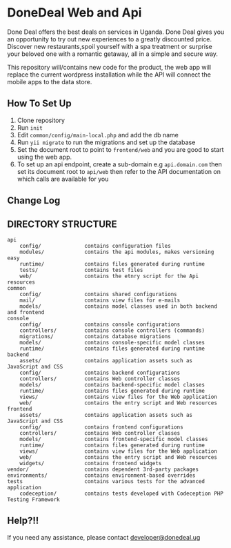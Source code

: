 DoneDeal Web and Api
===============================

Done Deal offers the best deals on services in Uganda. Done Deal gives you an opportunity to try out new experiences to a greatly
discounted price. Discover new restaurants,spoil yourself with a spa treatment or surprise your beloved one with a romantic getaway, all
in a simple and secure way. 

This repository will/contains new code for the product, the web app will replace the current wordpress installation while the API will
connect the mobile apps to the data store.

How To Set Up
------------------
1. Clone repository
2. Run ```init```
3. Edit ```common/config/main-local.php``` and add the db name
4. Run ```yii migrate``` to run the migrations and set up the database
5. Set the document root to point to ```frontend/web``` and you are good to start using the web app.
6. To set up an api endpoint, create a sub-domain e.g ```api.domain.com``` then set its document root to ```api/web```
then refer to the API documentation on which calls are available for you

Change Log
-----------------


DIRECTORY STRUCTURE
-------------------

```
api 
    config/              contains configuration files
    modules/             contains the api modules, makes versioning easy
    runtime/             contains files generated during runtime
    tests/               contains test files
    web/                 contains the etnry script for the Api resources
common
    config/              contains shared configurations
    mail/                contains view files for e-mails
    models/              contains model classes used in both backend and frontend
console
    config/              contains console configurations
    controllers/         contains console controllers (commands)
    migrations/          contains database migrations
    models/              contains console-specific model classes
    runtime/             contains files generated during runtime
backend
    assets/              contains application assets such as JavaScript and CSS
    config/              contains backend configurations
    controllers/         contains Web controller classes
    models/              contains backend-specific model classes
    runtime/             contains files generated during runtime
    views/               contains view files for the Web application
    web/                 contains the entry script and Web resources
frontend
    assets/              contains application assets such as JavaScript and CSS
    config/              contains frontend configurations
    controllers/         contains Web controller classes
    models/              contains frontend-specific model classes
    runtime/             contains files generated during runtime
    views/               contains view files for the Web application
    web/                 contains the entry script and Web resources
    widgets/             contains frontend widgets
vendor/                  contains dependent 3rd-party packages
environments/            contains environment-based overrides
tests                    contains various tests for the advanced application
    codeception/         contains tests developed with Codeception PHP Testing Framework
```
Help?!!
------------------------
If you need any assistance, please contact developer@donedeal.ug